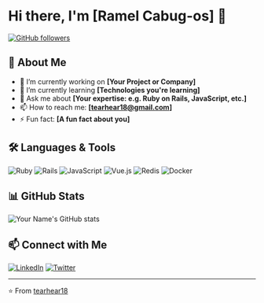 # Hi there, I'm [Ramel Cabug-os] 👋

[![GitHub followers](https://img.shields.io/github/followers/tearhear18?label=Follow&style=social)](https://github.com/tearhear18)

## 🚀 About Me

- 🔭 I’m currently working on **[Your Project or Company]**
- 🌱 I’m currently learning **[Technologies you're learning]**
- 💬 Ask me about **[Your expertise: e.g. Ruby on Rails, JavaScript, etc.]**
- 📫 How to reach me: **[tearhear18@gmail.com]**
- ⚡ Fun fact: **[A fun fact about you]**

## 🛠️ Languages & Tools

![Ruby](https://img.shields.io/badge/Ruby-CC342D?style=for-the-badge&logo=ruby&logoColor=white)
![Rails](https://img.shields.io/badge/Rails-CC0000?style=for-the-badge&logo=ruby-on-rails&logoColor=white)
![JavaScript](https://img.shields.io/badge/JavaScript-F7DF1E?style=for-the-badge&logo=javascript&logoColor=black)
![Vue.js](https://img.shields.io/badge/Vue.js-35495E?style=for-the-badge&logo=vue.js&logoColor=4FC08D)
![Redis](https://img.shields.io/badge/Redis-DC382D?style=for-the-badge&logo=redis&logoColor=white)
![Docker](https://img.shields.io/badge/Docker-2496ED?style=for-the-badge&logo=docker&logoColor=white)

## 📊 GitHub Stats

![Your Name's GitHub stats](https://github-readme-stats.vercel.app/api?username=YOUR_GITHUB_USERNAME&show_icons=true&theme=radical)

## 📫 Connect with Me

[![LinkedIn](https://img.shields.io/badge/LinkedIn-%230077B5.svg?&style=for-the-badge&logo=linkedin&logoColor=white)](https://linkedin.com/in/YOUR_LINKEDIN_PROFILE)
[![Twitter](https://img.shields.io/badge/Twitter-%231DA1F2.svg?&style=for-the-badge&logo=twitter&logoColor=white)](https://twitter.com/YOUR_TWITTER_HANDLE)

---
⭐️ From [tearhear18](https://github.com/tearhear18)
